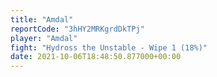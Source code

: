 ```yaml
---
title: "Amdal"
reportCode: "3hHY2MRKgrdDkTPj"
player: "Amdal"
fight: "Hydross the Unstable - Wipe 1 (18%)"
date: 2021-10-06T18:48:50.877000+00:00
---
```

